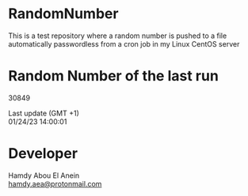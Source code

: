 # RandomNumber    
This is a test repository where a random number is pushed to a file automatically passwordless from a cron job in my Linux CentOS server    
# Random Number of the last run   
30849
      
Last update (GMT +1)    
01/24/23 14:00:01
# Developer    
Hamdy Abou El Anein   
hamdy.aea@protonmail.com
